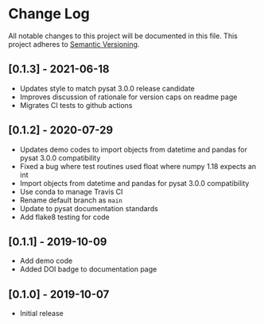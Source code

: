 # Change Log
All notable changes to this project will be documented in this file.
This project adheres to [Semantic Versioning](http://semver.org/).

## [0.1.3] - 2021-06-18
- Updates style to match pysat 3.0.0 release candidate
- Improves discussion of rationale for version caps on readme page
- Migrates CI tests to github actions

## [0.1.2] - 2020-07-29
- Updates demo codes to import objects from datetime and pandas for pysat 3.0.0 compatibility
- Fixed a bug where test routines used float where numpy 1.18 expects an int
- Import objects from datetime and pandas for pysat 3.0.0 compatibility
- Use conda to manage Travis CI
- Rename default branch as `main`
- Update to pysat documentation standards
- Add flake8 testing for code

## [0.1.1] - 2019-10-09
- Add demo code
- Added DOI badge to documentation page

## [0.1.0] - 2019-10-07
- Initial release
